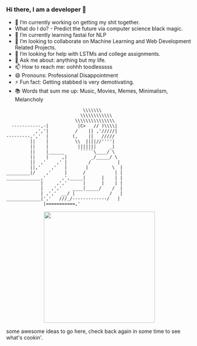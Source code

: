 ### Hi there, I am a developer 👋


- 🔭 I’m currently working on getting my shit together.
- What do I do? - Predict the future via computer science black magic.
- 🌱 I’m currently learning fastai for NLP
- 👯 I’m looking to collaborate on Machine Learning and Web Development Related Projects.
- 🤔 I’m looking for help with LSTMs and college assignments. 
- 💬 Ask me about: anything but my life.
- 📫 How to reach me: oohhh toodlesssss
- 😄 Pronouns: Professional Disappointment
- ⚡ Fun fact: Getting stabbed is very demotivating.
- 📚 Words that sum me up: Music, Movies, Memes, Minimalism, Melancholy

```
                             \\\\\\\
                            \\\\\\\\\\\\
                          \\\\\\\\\\\\\\\
  -----------,-|           |C>   // )\\\\|
           ,','|          /    || ,'/////|
---------,','  |         (,    ||   /////
         ||    |          \\  ||||//''''|
         ||    |           |||||||     _|
         ||    |______      `````\____/ \
         ||    |     ,|         _/_____/ \
         ||  ,'    ,' |        /          |
         ||,'    ,'   |       |         \  |
_________|/    ,'     |      /           | |
_____________,'      ,',_____|      |    | |
             |     ,','      |      |    | |
             |   ,','    ____|_____/    /  |
             | ,','  __/ |             /   |
_____________|','   ///_/-------------/   |
              |===========,'
```

<div align="center">
<img src="https://github.com/anmolpant/anmolpant/blob/master/gifs/Tuuf.gif" width="300" height="300" />
</div>

some awesome ideas to go here, check back again in some time to see what's cookin'.